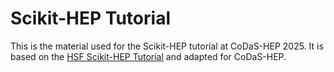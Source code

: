# Scikit-HEP Tutorial

This is the material used for the Scikit-HEP tutorial at CoDaS-HEP 2025. It is based on the [HSF Scikit-HEP Tutorial](https://hsf-training.github.io/hsf-training-scikit-hep-webpage/index.html) and adapted for CoDaS-HEP.
